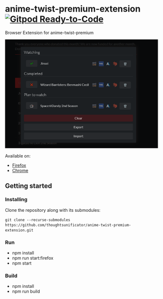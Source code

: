 # anime-twist-premium-extension [![Gitpod Ready-to-Code](https://img.shields.io/badge/Gitpod-ready--to--code-blue?logo=gitpod)](https://gitpod.io/#https://github.com/thoughtsunificator/anime-twist-premium-extension)

Browser Extension for anime-twist-premium

![](screenshot.png)

Available on:

- [Firefox](https://addons.mozilla.org/en-US/firefox/addon/anime-twist-premium/)
- [Chrome](https://chrome.google.com/webstore/detail/anime-twist-premium/nkojcnopablpombnbfadmhbhdlepgcdo)

## Getting started

### Installing

Clone the repository along with its submodules:

```git clone --recurse-submodules https://github.com/thoughtsunificator/anime-twist-premium-extension.git```

### Run

- npm install
- npm run start:firefox
- npm start

### Build

- npm install
- npm run build